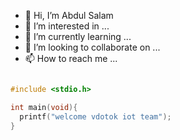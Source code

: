 - 👋 Hi, I’m Abdul Salam
- 👀 I’m interested in ...
- 🌱 I’m currently learning ...
- 💞️ I’m looking to collaborate on ...
- 📫 How to reach me ...

<!---
it is a ✨ special ✨ repository because its `README.md` (this file) appears on your GitHub profile.
You can click the Preview link to take a look at your changes.
--->
```c

#include <stdio.h>

int main(void){
  printf("welcome vdotok iot team");
}
```
